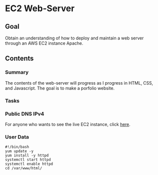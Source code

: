 # EC2 Web-Server

## Goal
Obtain an understanding of how to deploy and maintain a web server through an AWS EC2 instance Apache.

## Contents
### Summary
The contents of the web-server will progress as I progress in HTML, CSS, and Javascript. The goal is to make a porfolio website.

### Tasks

### Public DNS IPv4

For anyone who wants to see the live EC2 instance, click [here](ec2-54-149-25-154.us-west-2.compute.amazonaws.com).

### User Data
```
#!/bin/bash
yum update -y
yum install -y httpd
systemctl start httpd
systemctl enable httpd
cd /var/www/html/
```
